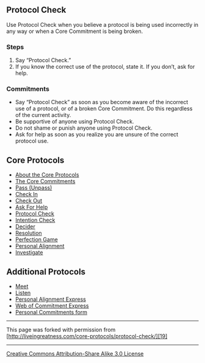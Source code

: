 

## Protocol Check

Use Protocol Check when you believe a protocol is being used incorrectly in 
any way or when a Core Commitment is being broken.

### Steps

1. Say “Protocol Check.”
2. If you know the correct use of the protocol, state it. If you don’t, ask for help.

### Commitments

* Say “Protocol Check” as soon as you become aware of the incorrect use of a protocol, or of a broken Core Commitment. Do this regardless of the current activity.
* Be supportive of anyone using Protocol Check.
* Do not shame or punish anyone using Protocol Check.
* Ask for help as soon as you realize you are unsure of the correct protocol use.

## Core Protocols

* [About the Core Protocols][1]
* [The Core Commitments][2]
* [Pass (Unpass)][3]
* [Check In][4]
* [Check Out][5]
* [Ask For Help][6]
* [Protocol Check][7]
* [Intention Check][8]
* [Decider][9]
* [Resolution][10]
* [Perfection Game][11]
* [Personal Alignment][12]
* [Investigate][13]

## Additional Protocols

* [Meet][14]
* [Listen][15]
* [Personal Alignment Express][16]
* [Web of Commitment Express][17]
* [Personal Commitments form][18]

----

This page was forked with permission from [http://liveingreatness.com/core-protocols/protocol-check/][19]

----

[Creative Commons Attribution-Share Alike 3.0 License][20]

[1]: core-protocols
[2]: core-protocols-the-core-commitments
[3]: core-protocols-pass-unpass
[4]: core-protocols-check-in
[5]: core-protocols-check-out
[6]: core-protocols-ask-for-help
[7]: core-protocols-protocol-check
[8]: core-protocols-intention-check
[9]: core-protocols-decider
[10]: core-protocols-resolution
[11]: core-protocols-perfection-game
[12]: core-protocols-personal-alignment
[13]: core-protocols-investigate
[14]: additional-protocols-meet
[15]: http://liveingreatness.com/additional-protocols/listen/
[16]: http://liveingreatness.com/additional-protocols/personal-alignment-express/
[17]: http://liveingreatness.com/additional-protocols/web-of-commitment-express/
[18]: http://liveingreatness.com/additional-protocols/personal-commitments-form/
[19]: http://liveingreatness.com/core-protocols/protocol-check/
[20]: http://creativecommons.org/licenses/by-sa/3.0/us/